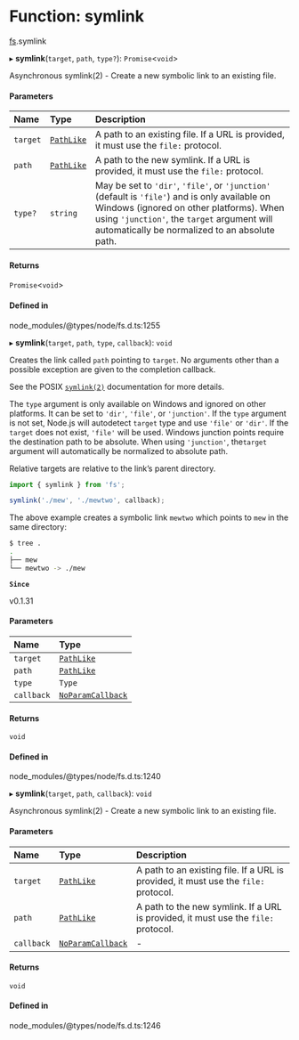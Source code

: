 # Function: symlink

[fs](../modules/fs.md).symlink

▸ **symlink**(`target`, `path`, `type?`): `Promise`<`void`\>

Asynchronous symlink(2) - Create a new symbolic link to an existing file.

#### Parameters

| Name | Type | Description |
| :------ | :------ | :------ |
| `target` | [`PathLike`](../types/fs.PathLike.md) | A path to an existing file. If a URL is provided, it must use the `file:` protocol. |
| `path` | [`PathLike`](../types/fs.PathLike.md) | A path to the new symlink. If a URL is provided, it must use the `file:` protocol. |
| `type?` | `string` | May be set to `'dir'`, `'file'`, or `'junction'` (default is `'file'`) and is only available on Windows (ignored on other platforms). When using `'junction'`, the `target` argument will automatically be normalized to an absolute path. |

#### Returns

`Promise`<`void`\>

#### Defined in

node_modules/@types/node/fs.d.ts:1255

▸ **symlink**(`target`, `path`, `type`, `callback`): `void`

Creates the link called `path` pointing to `target`. No arguments other than a
possible exception are given to the completion callback.

See the POSIX [`symlink(2)`](http://man7.org/linux/man-pages/man2/symlink.2.html) documentation for more details.

The `type` argument is only available on Windows and ignored on other platforms.
It can be set to `'dir'`, `'file'`, or `'junction'`. If the `type` argument is
not set, Node.js will autodetect `target` type and use `'file'` or `'dir'`. If
the `target` does not exist, `'file'` will be used. Windows junction points
require the destination path to be absolute. When using `'junction'`, the`target` argument will automatically be normalized to absolute path.

Relative targets are relative to the link’s parent directory.

```js
import { symlink } from 'fs';

symlink('./mew', './mewtwo', callback);
```

The above example creates a symbolic link `mewtwo` which points to `mew` in the
same directory:

```bash
$ tree .
.
├── mew
└── mewtwo -> ./mew
```

**`Since`**

v0.1.31

#### Parameters

| Name | Type |
| :------ | :------ |
| `target` | [`PathLike`](../types/fs.PathLike.md) |
| `path` | [`PathLike`](../types/fs.PathLike.md) |
| `type` | `Type` |
| `callback` | [`NoParamCallback`](../types/fs.NoParamCallback.md) |

#### Returns

`void`

#### Defined in

node_modules/@types/node/fs.d.ts:1240

▸ **symlink**(`target`, `path`, `callback`): `void`

Asynchronous symlink(2) - Create a new symbolic link to an existing file.

#### Parameters

| Name | Type | Description |
| :------ | :------ | :------ |
| `target` | [`PathLike`](../types/fs.PathLike.md) | A path to an existing file. If a URL is provided, it must use the `file:` protocol. |
| `path` | [`PathLike`](../types/fs.PathLike.md) | A path to the new symlink. If a URL is provided, it must use the `file:` protocol. |
| `callback` | [`NoParamCallback`](../types/fs.NoParamCallback.md) | - |

#### Returns

`void`

#### Defined in

node_modules/@types/node/fs.d.ts:1246
